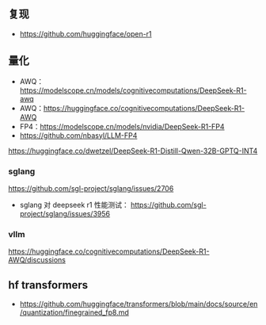 



## 复现

- https://github.com/huggingface/open-r1



## 量化

- AWQ：https://modelscope.cn/models/cognitivecomputations/DeepSeek-R1-awq
- AWQ：https://huggingface.co/cognitivecomputations/DeepSeek-R1-AWQ
- FP4：https://modelscope.cn/models/nvidia/DeepSeek-R1-FP4
- https://github.com/nbasyl/LLM-FP4





https://huggingface.co/dwetzel/DeepSeek-R1-Distill-Qwen-32B-GPTQ-INT4


### sglang
https://github.com/sgl-project/sglang/issues/2706


- sglang 对 deepseek r1 性能测试： https://github.com/sgl-project/sglang/issues/3956


### vllm

https://huggingface.co/cognitivecomputations/DeepSeek-R1-AWQ/discussions




## hf transformers

- https://github.com/huggingface/transformers/blob/main/docs/source/en/quantization/finegrained_fp8.md







